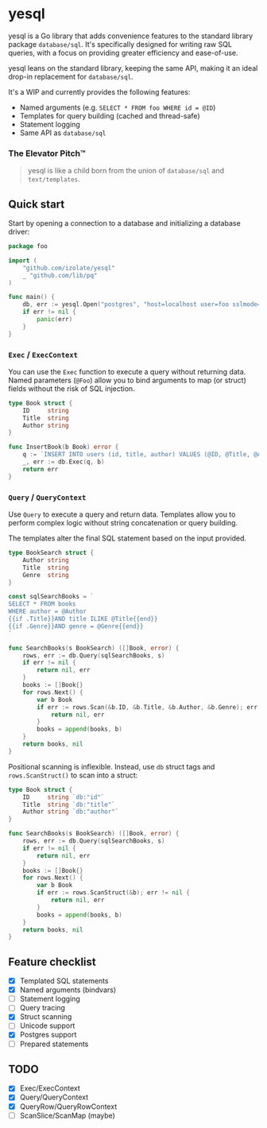 # yesql

yesql is a Go library that adds convenience features to the standard library
package `database/sql`. It's specifically designed for writing raw SQL queries,
with a focus on providing greater efficiency and ease-of-use.

yesql leans on the standard library, keeping the same API, making it an ideal
drop-in replacement for `database/sql`.

It's a WIP and currently provides the following features:

* Named arguments (e.g. `SELECT * FROM foo WHERE id = @ID`)
* Templates for query building (cached and thread-safe)
* Statement logging
* Same API as `database/sql`

### The Elevator Pitch™

> yesql is like a child born from the union of `database/sql` and
> `text/templates`.

## Quick start

Start by opening a connection to a database and initializing a database driver:

```go
package foo

import (
    "github.com/izolate/yesql"
    _ "github.com/lib/pq"
)

func main() {
    db, err := yesql.Open("postgres", "host=localhost user=foo sslmode=disable")
    if err != nil {
        panic(err)
    }
}
```

### `Exec` / `ExecContext`

You can use the `Exec` function to execute a query without returning data. Named
parameters (`@Foo`) allow you to bind arguments to map (or struct) fields
without the risk of SQL injection.

```go
type Book struct {
    ID     string
    Title  string
    Author string
}

func InsertBook(b Book) error {
    q := `INSERT INTO users (id, title, author) VALUES (@ID, @Title, @Author)`
    _, err := db.Exec(q, b)
    return err
}
```

### `Query` / `QueryContext`

Use `Query` to execute a query and return data. Templates allow you to perform
complex logic without string concatenation or query building.

The templates alter the final SQL statement based on the input provided.

```go
type BookSearch struct {
    Author string    
    Title  string
    Genre  string
}

const sqlSearchBooks = `
SELECT * FROM books
WHERE author = @Author
{{if .Title}}AND title ILIKE @Title{{end}}
{{if .Genre}}AND genre = @Genre{{end}}
`

func SearchBooks(s BookSearch) ([]Book, error) {
    rows, err := db.Query(sqlSearchBooks, s)
    if err != nil {
        return nil, err
    }
    books := []Book{}
    for rows.Next() {
        var b Book
        if err := rows.Scan(&b.ID, &b.Title, &b.Author, &b.Genre); err != nil {
            return nil, err
        }
        books = append(books, b)
    }
    return books, nil
}
```

Positional scanning is inflexible. Instead, use `db` struct tags and
`rows.ScanStruct()` to scan into a struct:

```go
type Book struct {
    ID     string `db:"id"`
    Title  string `db:"title"`
    Author string `db:"author"`
}

func SearchBooks(s BookSearch) ([]Book, error) {
    rows, err := db.Query(sqlSearchBooks, s)
    if err != nil {
        return nil, err
    }
    books := []Book{}
    for rows.Next() {
        var b Book
        if err := rows.ScanStruct(&b); err != nil {
            return nil, err
        }
        books = append(books, b)
    }
    return books, nil
}
```

## Feature checklist

- [x] Templated SQL statements
- [x] Named arguments (bindvars)
- [ ] Statement logging
- [ ] Query tracing
- [x] Struct scanning
- [ ] Unicode support
- [x] Postgres support
- [ ] Prepared statements

## TODO

- [x] Exec/ExecContext
- [x] Query/QueryContext
- [x] QueryRow/QueryRowContext
- [ ] ScanSlice/ScanMap (maybe)
